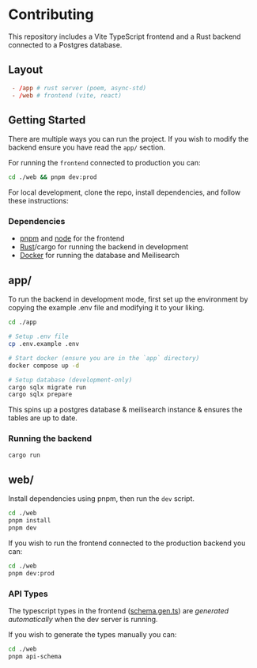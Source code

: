 # Contributing

This repository includes a Vite TypeScript frontend and a Rust backend connected to a Postgres database.

## Layout

```toml
 - /app # rust server (poem, async-std)
 - /web # frontend (vite, react)
```

## Getting Started

There are multiple ways you can run the project.
If you wish to modify the backend ensure you have read the `app/` section.

For running the `frontend` connected to production you can:

```bash
cd ./web && pnpm dev:prod
```

For local development, clone the repo, install dependencies, and follow these instructions:

### Dependencies

- [pnpm](https://pnpm.io/) and [node](https://nodejs.org/) for the frontend
- [Rust](https://www.rust-lang.org/tools/install)/cargo for running the backend in development
- [Docker](https://www.docker.com/) for running the database and Meilisearch

## app/

To run the backend in development mode, first set up the environment by copying the example .env file and modifying it to your liking.

```bash
cd ./app

# Setup .env file
cp .env.example .env

# Start docker (ensure you are in the `app` directory)
docker compose up -d

# Setup database (development-only)
cargo sqlx migrate run
cargo sqlx prepare
```

This spins up a postgres database & meilisearch instance & ensures the tables are up to date.

### Running the backend

```bash
cargo run
```

## web/

Install dependencies using pnpm, then run the `dev` script.

```bash
cd ./web
pnpm install
pnpm dev
```

If you wish to run the frontend connected to the production backend you can:

```bash
cd ./web
pnpm dev:prod
```

### API Types

The typescript types in the frontend ([schema.gen.ts](./web/src/api/schema.gen.ts)) are *generated automatically* when the dev server is running.

If you wish to generate the types manually you can:

```bash
cd ./web
pnpm api-schema
```

